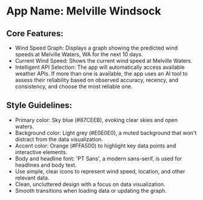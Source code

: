 # **App Name**: Melville Windsock

## Core Features:

- Wind Speed Graph: Displays a graph showing the predicted wind speeds at Melville Waters, WA for the next 10 days.
- Current Wind Speed: Shows the current wind speed at Melville Waters.
- Intelligent API Selection: The app will automatically access available weather APIs. If more than one is available, the app uses an AI tool to assess their reliability based on observed accuracy, recency, and consistency, and choose the most reliable one.

## Style Guidelines:

- Primary color: Sky blue (#87CEEB), evoking clear skies and open waters.
- Background color: Light grey (#E0E0E0), a muted background that won't distract from the data visualization.
- Accent color: Orange (#FFA500) to highlight key data points and interactive elements.
- Body and headline font: 'PT Sans', a modern sans-serif, is used for headlines and body text.
- Use simple, clear icons to represent wind speed, location, and other relevant data.
- Clean, uncluttered design with a focus on data visualization.
- Smooth transitions when loading data or updating the graph.